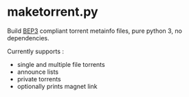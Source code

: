 # maketorrent.py

Build [BEP3][1] compliant torrent metainfo files, pure python 3, no dependencies.

Currently supports :

* single and multiple file torrents
* announce lists
* private torrents
* optionally prints magnet link

[1]: http://bittorrent.org/beps/bep_0003.html
